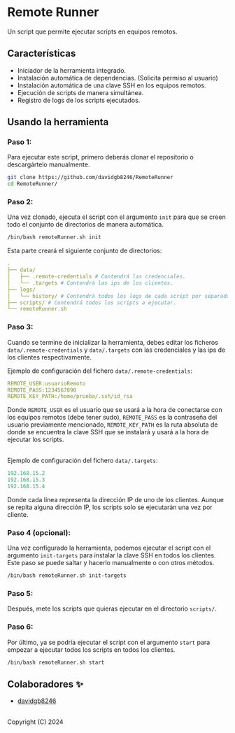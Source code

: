 # Remote Runner
Un script que permite ejecutar scripts en equipos remotos.


## Características
- Iniciador de la herramienta integrado.
- Instalación automática de dependencias. (Solicita permiso al usuario)
- Instalación automática de una clave SSH en los equipos remotos.
- Ejecución de scripts de manera simultánea.
- Registro de logs de los scripts ejecutados.

 
## Usando la herramienta
### Paso 1:
Para ejecutar este script, primero deberás clonar el repositorio o descargártelo manualmente.
```bash
git clone https://github.com/davidgb8246/RemoteRunner
cd RemoteRunner/
```


### Paso 2:
Una vez clonado, ejecuta el script con el argumento `init` para que se creen
todo el conjunto de directorios de manera automática.
```bash
/bin/bash remoteRunner.sh init
```

Esta parte creará el siguiente conjunto de directorios:<br>
```yaml
.
├── data/
│   ├── .remote-credentials # Contendrá las credenciales.
│   └── .targets # Contendrá las ips de los clientes.
├── logs/
│   └── history/ # Contendrá todos los logs de cada script por separado.
├── scripts/ # Contendrá todos los scripts a ejecutar.
└── remoteRunner.sh
```


### Paso 3:
Cuando se termine de inicializar la herramienta, debes editar los 
ficheros `data/.remote-credentials` y `data/.targets` con las 
credenciales y las ips de los clientes respectivamente.

Ejemplo de configuración del fichero `data/.remote-credentials`:
```yaml
REMOTE_USER:usuarioRemoto
REMOTE_PASS:1234567890
REMOTE_KEY_PATH:/home/prueba/.ssh/id_rsa
```

Donde `REMOTE_USER` es el usuario que se usará a la hora de conectarse con los
equipos remotos (debe tener sudo), `REMOTE_PASS` es la contraseña del usuario
previamente mencionado, `REMOTE_KEY_PATH` es la ruta absoluta de donde se 
encuentra la clave SSH que se instalará y usará a la hora de ejecutar los
scripts.<br><br>

Ejemplo de configuración del fichero `data/.targets`:
```yaml
192.168.15.2
192.168.15.3
192.168.15.4
```

Donde cada línea representa la dirección IP de uno de los clientes. Aunque se
repita alguna dirección IP, los scripts solo se ejecutarán una vez por cliente.


### Paso 4 (opcional):
Una vez configurado la herramienta, podemos ejecutar el script con el argumento
`init-targets` para instalar la clave SSH en todos los clientes. Este paso se
puede saltar y hacerlo manualmente o con otros métodos.
```bash
/bin/bash remoteRunner.sh init-targets
```


### Paso 5:
Después, mete los scripts que quieras ejecutar en el directorio `scripts/`.


### Paso 6:
Por último, ya se podría ejecutar el script con el argumento `start` para empezar
a ejecutar todos los scripts en todos los clientes.
```bash
/bin/bash remoteRunner.sh start
```



## Colaboradores ✨
- [davidgb8246](https://github.com/davidgb8246)<br><br>

Copyright (C) 2024